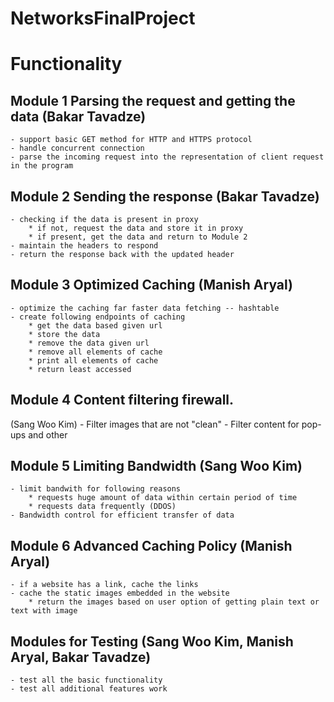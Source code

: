 # NetworksFinalProject

# Functionality
## Module 1 Parsing the request and getting the data (Bakar Tavadze) 
	- support basic GET method for HTTP and HTTPS protocol
	- handle concurrent connection
	- parse the incoming request into the representation of client request in the program

## Module 2 Sending the response (Bakar Tavadze)
	- checking if the data is present in proxy
		* if not, request the data and store it in proxy
		* if present, get the data and return to Module 2  	
	- maintain the headers to respond
	- return the response back with the updated header

## Module 3 Optimized Caching (Manish Aryal) 
	- optimize the caching far faster data fetching -- hashtable
	- create following endpoints of caching
		* get the data based given url
		* store the data
		* remove the data given url
		* remove all elements of cache
		* print all elements of cache
		* return least accessed
	
## Module 4 Content filtering firewall. 
 (Sang Woo Kim)
	- Filter images that are not "clean"
	- Filter content for pop-ups and other

## Module 5 Limiting Bandwidth (Sang Woo Kim)
	- limit bandwith for following reasons
		* requests huge amount of data within certain period of time 
		* requests data frequently (DDOS)
	- Bandwidth control for efficient transfer of data

## Module 6 Advanced Caching Policy (Manish Aryal)
	- if a website has a link, cache the links
	- cache the static images embedded in the website
		* return the images based on user option of getting plain text or text with image

## Modules for Testing (Sang Woo Kim, Manish Aryal, Bakar Tavadze)
	- test all the basic functionality
	- test all additional features work 
